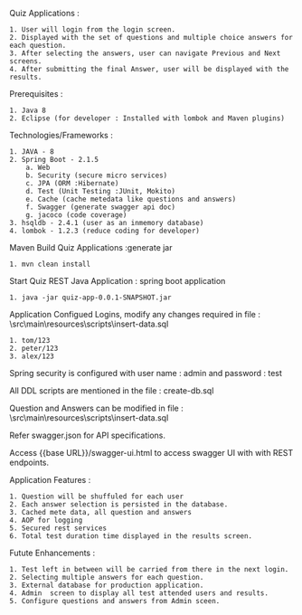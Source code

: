 Quiz Applications : 

	1. User will login from the login screen.
	2. Displayed with the set of questions and multiple choice answers for each question.
	3. After selecting the answers, user can navigate Previous and Next screens.
	4. After submitting the final Answer, user will be displayed with the results.

Prerequisites :

	1. Java 8
	2. Eclipse (for developer : Installed with lombok and Maven plugins)

Technologies/Frameworks :

	1. JAVA - 8
	2. Spring Boot - 2.1.5
		a. Web
		b. Security (secure micro services)
		c. JPA (ORM :Hibernate)
		d. Test (Unit Testing :JUnit, Mokito)
		e. Cache (cache metedata like questions and answers)
		f. Swagger (generate swagger api doc)
		g. jacoco (code coverage)
	3. hsqldb - 2.4.1 (user as an inmemory database)
	4. lombok - 1.2.3 (reduce coding for developer)

Maven Build Quiz Applications :generate jar

	1. mvn clean install
	
Start Quiz REST Java Application : spring boot application

	1. java -jar quiz-app-0.0.1-SNAPSHOT.jar

Application Configued Logins, modify any changes required in file : \src\main\resources\scripts\insert-data.sql
	
	1. tom/123
	2. peter/123
	3. alex/123

Spring security is configured with user name : admin and password : test

All DDL scripts are mentioned in the file : create-db.sql

Question and Answers can be modified in file : \src\main\resources\scripts\insert-data.sql

Refer swagger.json for API specifications.

Access {{base URL}}/swagger-ui.html to access swagger UI with with REST endpoints.

Application Features :

	1. Question will be shuffuled for each user
	2. Each answer selection is persisted in the database.
	3. Cached mete data, all question and answers
	4. AOP for logging
	5. Secured rest services
	6. Total test duration time displayed in the results screen.

Futute Enhancements :

	1. Test left in between will be carried from there in the next login.
	2. Selecting multiple answers for each question.
	3. External database for production application.
	4. Admin  screen to display all test attended users and results. 
	5. Configure questions and answers from Admin sceen.

